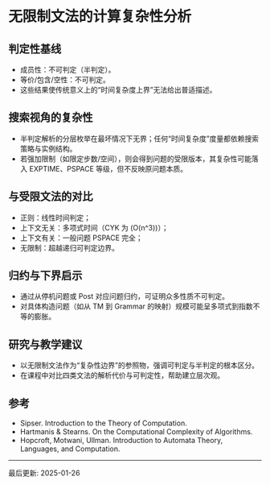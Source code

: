 # 无限制文法的计算复杂性分析

## 判定性基线

- 成员性：不可判定（半判定）。
- 等价/包含/空性：不可判定。
- 这些结果使传统意义上的“时间复杂度上界”无法给出普适描述。

## 搜索视角的复杂性

- 半判定解析的分层枚举在最坏情况下无界；任何“时间复杂度”度量都依赖搜索策略与实例结构。
- 若强加限制（如限定步数/空间），则会得到问题的受限版本，其复杂性可能落入 EXPTIME、PSPACE 等级，但不反映原问题本质。

## 与受限文法的对比

- 正则：线性时间判定；
- 上下文无关：多项式时间（CYK 为 \(O(n^3)\)）；
- 上下文有关：一般问题 PSPACE 完全；
- 无限制：超越递归可判定边界。

## 归约与下界启示

- 通过从停机问题或 Post 对应问题归约，可证明众多性质不可判定。
- 对具体构造问题（如从 TM 到 Grammar 的映射）规模可能呈多项式到指数不等的膨胀。

## 研究与教学建议

- 以无限制文法作为“复杂性边界”的参照物，强调可判定与半判定的根本区分。
- 在课程中对比四类文法的解析代价与可判定性，帮助建立层次观。

## 参考

- Sipser. Introduction to the Theory of Computation.
- Hartmanis & Stearns. On the Computational Complexity of Algorithms.
- Hopcroft, Motwani, Ullman. Introduction to Automata Theory, Languages, and Computation.

---
最后更新: 2025-01-26
